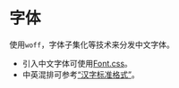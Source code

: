 # 字体

使用`woff`，字体子集化等技术来分发中文字体。

- 引入中文字体可使用[Font.css](https://github.com/zenozeng/fonts.css)。
- 中英混排可参考[“汉字标准格式”](https://github.com/ethantw/Han)。
